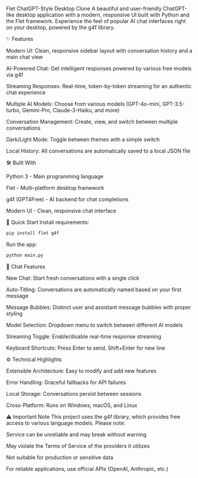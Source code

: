 Flet ChatGPT-Style Desktop Clone
A beautiful and user-friendly ChatGPT-like desktop application with a modern, responsive UI built with Python and the Flet framework. Experience the feel of popular AI chat interfaces right on your desktop, powered by the g4f library.

✨ Features

Modern UI: Clean, responsive sidebar layout with conversation history and a main chat view

AI-Powered Chat: Get intelligent responses powered by various free models via g4f

Streaming Responses: Real-time, token-by-token streaming for an authentic chat experience

Multiple AI Models: Choose from various models (GPT-4o-mini, GPT-3.5-turbo, Gemini-Pro, Claude-3-Haiku, and more)

Conversation Management: Create, view, and switch between multiple conversations

Dark/Light Mode: Toggle between themes with a simple switch

Local History: All conversations are automatically saved to a local JSON file

🛠️ Built With

Python 3 - Main programming language

Flet - Multi-platform desktop framework

g4f (GPT4Free) - AI backend for chat completions

Modern UI - Clean, responsive chat interface

🚀 Quick Start
Install requirements:

``` bash
pip install flet g4f
```
Run the app:

``` bash
python main.py
```
💬 Chat Features

New Chat: Start fresh conversations with a single click

Auto-Titling: Conversations are automatically named based on your first message

Message Bubbles: Distinct user and assistant message bubbles with proper styling

Model Selection: Dropdown menu to switch between different AI models

Streaming Toggle: Enable/disable real-time response streaming

Keyboard Shortcuts: Press Enter to send, Shift+Enter for new line

⚙️ Technical Highlights

Extensible Architecture: Easy to modify and add new features

Error Handling: Graceful fallbacks for API failures

Local Storage: Conversations persist between sessions

Cross-Platform: Runs on Windows, macOS, and Linux

⚠️ Important Note
This project uses the g4f library, which provides free access to various language models. Please note:

Service can be unreliable and may break without warning

May violate the Terms of Service of the providers it utilizes

Not suitable for production or sensitive data

For reliable applications, use official APIs (OpenAI, Anthropic, etc.)

